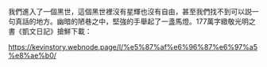 我們進入了一個黑世，這個黑世裡沒有星輝也沒有自由，甚至我們找不到可以説一句真話的地方。幽暗的陋巷之中，堅強的手舉起了一盞馬燈。177萬字緻敬光明之書《凱文日記》搶鮮下載：

https://kevinstory.webnode.page/l/%e5%87%af%e6%96%87%e6%97%a5%e8%ae%b0/
